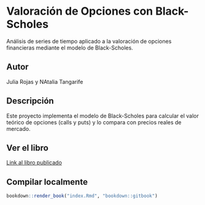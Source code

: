 # Valoración de Opciones con Black-Scholes

Análisis de series de tiempo aplicado a la valoración de opciones financieras mediante el modelo de Black-Scholes.

## Autor
Julia Rojas y NAtalia Tangarife

## Descripción
Este proyecto implementa el modelo de Black-Scholes para calcular el valor teórico de opciones (calls y puts) y lo compara con precios reales de mercado.

## Ver el libro
[Link al libro publicado](https://julian936.github.io/libroBS/index.html)

## Compilar localmente
```r
bookdown::render_book("index.Rmd", "bookdown::gitbook")
